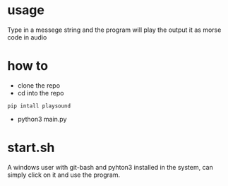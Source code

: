 # usage
Type in a messege string and the program will play the output it as morse code in audio

# how to
- clone the repo
- cd into the repo
```
pip intall playsound
```
- python3 main.py

# start.sh
A windows user with git-bash and pyhton3 installed in the system, can simply click on it and use the program.
